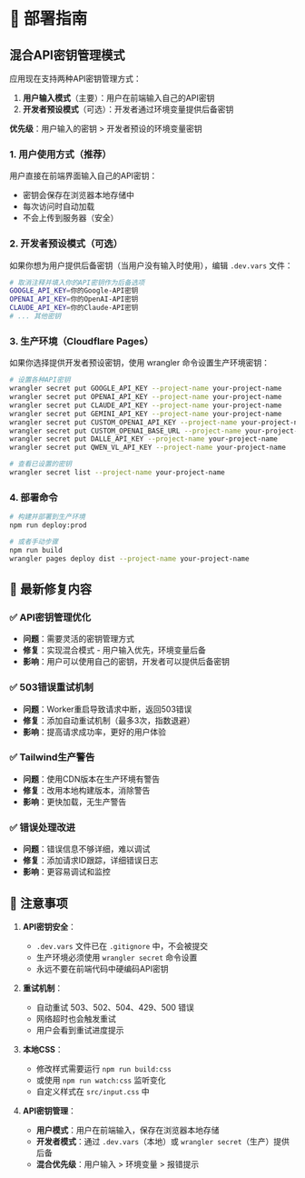 # 🚀 部署指南

## 混合API密钥管理模式

应用现在支持两种API密钥管理方式：

1. **用户输入模式**（主要）：用户在前端输入自己的API密钥
2. **开发者预设模式**（可选）：开发者通过环境变量提供后备密钥

**优先级**：用户输入的密钥 > 开发者预设的环境变量密钥

### 1. 用户使用方式（推荐）

用户直接在前端界面输入自己的API密钥：
- 密钥会保存在浏览器本地存储中
- 每次访问时自动加载
- 不会上传到服务器（安全）

### 2. 开发者预设模式（可选）

如果你想为用户提供后备密钥（当用户没有输入时使用），编辑 `.dev.vars` 文件：

```bash
# 取消注释并填入你的API密钥作为后备选项
GOOGLE_API_KEY=你的Google-API密钥
OPENAI_API_KEY=你的OpenAI-API密钥
CLAUDE_API_KEY=你的Claude-API密钥
# ... 其他密钥
```

### 3. 生产环境（Cloudflare Pages）

如果你选择提供开发者预设密钥，使用 wrangler 命令设置生产环境密钥：

```bash
# 设置各种API密钥
wrangler secret put GOOGLE_API_KEY --project-name your-project-name
wrangler secret put OPENAI_API_KEY --project-name your-project-name  
wrangler secret put CLAUDE_API_KEY --project-name your-project-name
wrangler secret put GEMINI_API_KEY --project-name your-project-name
wrangler secret put CUSTOM_OPENAI_API_KEY --project-name your-project-name
wrangler secret put CUSTOM_OPENAI_BASE_URL --project-name your-project-name
wrangler secret put DALLE_API_KEY --project-name your-project-name
wrangler secret put QWEN_VL_API_KEY --project-name your-project-name

# 查看已设置的密钥
wrangler secret list --project-name your-project-name
```

### 4. 部署命令

```bash
# 构建并部署到生产环境
npm run deploy:prod

# 或者手动步骤
npm run build
wrangler pages deploy dist --project-name your-project-name
```

## 🔧 最新修复内容

### ✅ API密钥管理优化
- **问题**：需要灵活的密钥管理方式
- **修复**：实现混合模式 - 用户输入优先，环境变量后备
- **影响**：用户可以使用自己的密钥，开发者可以提供后备密钥

### ✅ 503错误重试机制
- **问题**：Worker重启导致请求中断，返回503错误
- **修复**：添加自动重试机制（最多3次，指数退避）
- **影响**：提高请求成功率，更好的用户体验

### ✅ Tailwind生产警告
- **问题**：使用CDN版本在生产环境有警告
- **修复**：改用本地构建版本，消除警告
- **影响**：更快加载，无生产警告

### ✅ 错误处理改进
- **问题**：错误信息不够详细，难以调试
- **修复**：添加请求ID跟踪，详细错误日志
- **影响**：更容易调试和监控

## 📝 注意事项

1. **API密钥安全**：
   - `.dev.vars` 文件已在 `.gitignore` 中，不会被提交
   - 生产环境必须使用 `wrangler secret` 命令设置
   - 永远不要在前端代码中硬编码API密钥

2. **重试机制**：
   - 自动重试 503、502、504、429、500 错误
   - 网络超时也会触发重试
   - 用户会看到重试进度提示

3. **本地CSS**：
   - 修改样式需要运行 `npm run build:css`
   - 或使用 `npm run watch:css` 监听变化
   - 自定义样式在 `src/input.css` 中

4. **API密钥管理**：
   - **用户模式**：用户在前端输入，保存在浏览器本地存储
   - **开发者模式**：通过 `.dev.vars`（本地）或 `wrangler secret`（生产）提供后备
   - **混合优先级**：用户输入 > 环境变量 > 报错提示